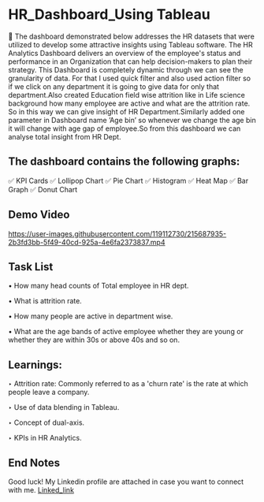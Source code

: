 # HR_Dashboard_Using Tableau
📝 The dashboard demonstrated below addresses the HR datasets that were utilized to develop some attractive insights using Tableau software. The HR Analytics Dashboard delivers an overview of the employee's status and performance in an Organization that can help decision-makers to plan their strategy. This Dashboard is completely dynamic through we can see the granularity of data. For that I used quick filter and also used action filter so if we click on any department it is going to give data for only that department.Also created Education field wise attrition like in Life science background how many employee are active and what are the attrition rate. So in this way we can give insight of HR Department.Similarly added one parameter in Dashboard name ’Age bin’ so whenever we change the age bin it will change with age gap of employee.So from this dashboard we can analyse total insight from HR Dept.

## The dashboard contains the following graphs:

✅ KPI Cards
✅ Lollipop Chart
✅ Pie Chart
✅ Histogram
✅ Heat Map
✅ Bar Graph
✅ Donut Chart

## Demo Video

https://user-images.githubusercontent.com/119112730/215687935-2b3fd3bb-5f49-40cd-925a-4e6fa2373837.mp4

## Task List


• How many head counts of Total employee in HR dept.

• What is attrition rate.

• How many people are active in department wise.

• What are the age bands of active employee whether they are young or whether they are within 30s or above 40s and so on.




## Learnings:

‣ Attrition rate: Commonly referred to as a 'churn rate' is the rate at which people leave a company.

‣ Use of data blending in Tableau.

‣ Concept of dual-axis.

‣ KPIs in HR Analytics.


## End Notes
Good luck! My Linkedin profile are attached in case you want to connect with me. [Linked_link](https://www.linkedin.com/in/suraj-mishra-1a85aa222/)
